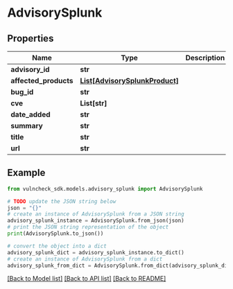 # AdvisorySplunk


## Properties

Name | Type | Description | Notes
------------ | ------------- | ------------- | -------------
**advisory_id** | **str** |  | [optional] 
**affected_products** | [**List[AdvisorySplunkProduct]**](AdvisorySplunkProduct.md) |  | [optional] 
**bug_id** | **str** |  | [optional] 
**cve** | **List[str]** |  | [optional] 
**date_added** | **str** |  | [optional] 
**summary** | **str** |  | [optional] 
**title** | **str** |  | [optional] 
**url** | **str** |  | [optional] 

## Example

```python
from vulncheck_sdk.models.advisory_splunk import AdvisorySplunk

# TODO update the JSON string below
json = "{}"
# create an instance of AdvisorySplunk from a JSON string
advisory_splunk_instance = AdvisorySplunk.from_json(json)
# print the JSON string representation of the object
print(AdvisorySplunk.to_json())

# convert the object into a dict
advisory_splunk_dict = advisory_splunk_instance.to_dict()
# create an instance of AdvisorySplunk from a dict
advisory_splunk_from_dict = AdvisorySplunk.from_dict(advisory_splunk_dict)
```
[[Back to Model list]](../README.md#documentation-for-models) [[Back to API list]](../README.md#documentation-for-api-endpoints) [[Back to README]](../README.md)


